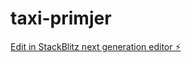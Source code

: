 # taxi-primjer

[Edit in StackBlitz next generation editor ⚡️](https://stackblitz.com/~/github.com/Kristijan0505/taxi-primjer)